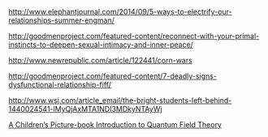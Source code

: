 <a href="http://www.elephantjournal.com/2014/09/5-ways-to-electrify-our-relationships-summer-engman/" target="_blank">http://www.elephantjournal.com/2014/09/5-ways-to-electrify-our-relationships-summer-engman/</a>

<a href="http://goodmenproject.com/featured-content/reconnect-with-your-primal-instincts-to-deepen-sexual-intimacy-and-inner-peace/" target="_blank">http://goodmenproject.com/featured-content/reconnect-with-your-primal-instincts-to-deepen-sexual-intimacy-and-inner-peace/</a>

<a href="http://www.newrepublic.com/article/122441/corn-wars" target="_blank">http://www.newrepublic.com/article/122441/corn-wars</a>

<a href="http://goodmenproject.com/featured-content/7-deadly-signs-dysfunctional-relationship-fiff/" target="_blank">http://goodmenproject.com/featured-content/7-deadly-signs-dysfunctional-relationship-fiff/</a>

<a href="http://www.wsj.com/article_email/the-bright-students-left-behind-1440024541-lMyQjAxMTA1NDI3MDkyNTAyWj" target="_blank">http://www.wsj.com/article_email/the-bright-students-left-behind-1440024541-lMyQjAxMTA1NDI3MDkyNTAyWj</a>

<a href="http://www.ribbonfarm.com/2015/08/20/qft/" target="_blank">A Children’s Picture-book Introduction to Quantum Field Theory</a>

